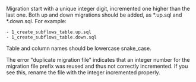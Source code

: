 Migration start with a unique integer digit, incremented one higher than the
last one. Both up and down migrations should be added, as *.up.sql and
*.down.sql. For example:

    - 1_create_subflows_table.up.sql
    - 1_create_subflows_table.down.sql

Table and column names should be lowercase snake_case.

The error "duplicate migration file" indicates that an integer number for the
migration file prefix was reused and thus not correctly incremented. If you see
this, rename the file with the integer incremented properly.